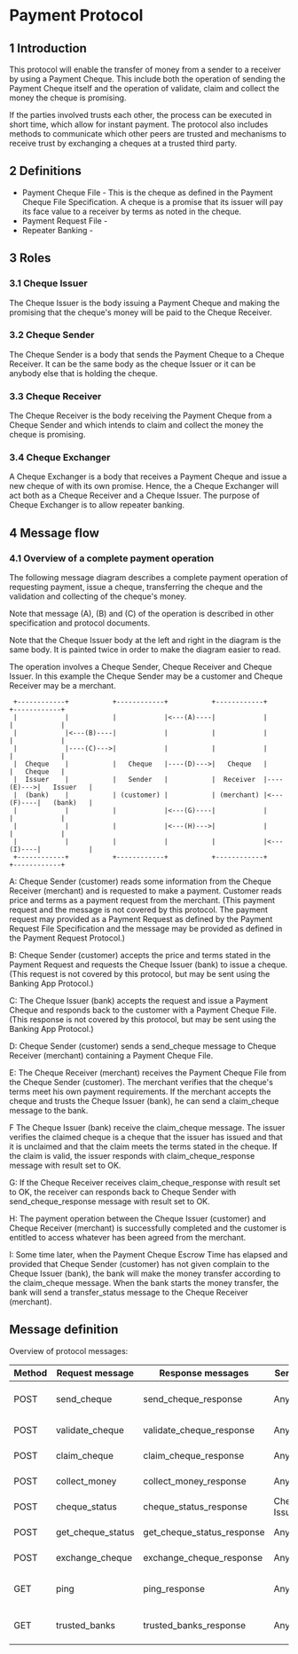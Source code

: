 # Payment Protocol

## 1 Introduction
This protocol will enable the transfer of money from a sender to a receiver by using a Payment Cheque. This include both the operation of sending the Payment Cheque itself and the operation of validate, claim and collect the money the cheque is promising.

If the parties involved trusts each other, the process can be executed in short time, which allow for instant payment. The protocol also includes methods to communicate which other peers are trusted and mechanisms to receive trust by exchanging a cheques at a trusted third party.

## 2 Definitions
- Payment Cheque File - This is the cheque as defined in the Payment Cheque File Specification. A cheque is a promise that its issuer will pay its face value to a receiver by terms as noted in the cheque.
- Payment Request File -
- Repeater Banking -

## 3 Roles
### 3.1 Cheque Issuer
The Cheque Issuer is the body issuing a Payment Cheque and making the promising that the cheque's money will be paid to the Cheque Receiver.

### 3.2 Cheque Sender
The Cheque Sender is a body that sends the Payment Cheque to a Cheque Receiver. It can be the same body as the cheque Issuer or it can be anybody else that is holding the cheque.

### 3.3 Cheque Receiver
The Cheque Receiver is the body receiving the Payment Cheque from a Cheque Sender and which intends to claim and collect the money the cheque is promising.

### 3.4 Cheque Exchanger
A Cheque Exchanger is a body that receives a Payment Cheque and issue a new cheque of with its own promise. Hence, the a Cheque Exchanger will act both as a Cheque Receiver and a Cheque Issuer. The purpose of Cheque Exchanger is to allow repeater banking.

## 4 Message flow

### 4.1 Overview of a complete payment operation
The following message diagram describes a complete payment operation of requesting payment, issue a cheque, transferring the cheque and the validation and collecting of the cheque's money.

Note that message (A), (B) and (C) of the operation is described in other specification and protocol documents.

Note that the Cheque Issuer body at the left and right in the diagram is the same body. It is painted twice in order to make the diagram easier to read.

The operation involves a Cheque Sender, Cheque Receiver and Cheque Issuer. In this example the Cheque Sender may be a customer and Cheque Receiver may be a merchant.

```
 +------------+           +------------+           +------------+           +------------+
 |            |           |            |<---(A)----|            |           |            |
 |            |<---(B)----|            |           |            |           |            |
 |            |----(C)--->|            |           |            |           |            |
 |  Cheque    |           |   Cheque   |----(D)--->|   Cheque   |           |   Cheque   |
 |  Issuer    |           |   Sender   |           |  Receiver  |----(E)--->|   Issuer   |
 |  (bank)    |           | (customer) |           | (merchant) |<---(F)----|   (bank)   |
 |            |           |            |<---(G)----|            |           |            |
 |            |           |            |<---(H)--->|            |           |            |
 |            |           |            |           |            |<---(I)----|            |
 +------------+           +------------+           +------------+           +------------+
```

A: Cheque Sender (customer) reads some information from the Cheque Receiver (merchant) and is requested to make a payment. Customer reads price and terms as a payment request from the merchant. (This payment request and the message is not covered by this protocol. The payment request may provided as a Payment Request as defined by the Payment Request File Specification and the message may be provided as defined in the Payment Request Protocol.)

B: Cheque Sender (customer) accepts the price and terms stated in the Payment Request and requests the Cheque Issuer (bank) to issue a cheque. (This request is not covered by this protocol, but may be sent using the Banking App Protocol.)

C: The Cheque Issuer (bank) accepts the request and issue a Payment Cheque and responds back to the customer with a Payment Cheque File. (This response is not covered by this protocol, but may be sent using the Banking App Protocol.)

D: Cheque Sender (customer) sends a send_cheque message to Cheque Receiver (merchant) containing a Payment Cheque File.

E: The Cheque Receiver (merchant) receives the Payment Cheque File from the Cheque Sender (customer). The merchant verifies that the cheque's terms meet his own payment requirements. If the merchant accepts the cheque and trusts the Cheque Issuer (bank), he can send a claim_cheque message to the bank.

F The Cheque Issuer (bank) receive the claim_cheque message. The issuer verifies the claimed cheque is a cheque that the issuer has issued and that it is unclaimed and that the claim meets the terms stated in the cheque. If the claim is valid, the issuer responds with claim_cheque_response message with result set to OK.

G: If the Cheque Receiver receives claim_cheque_response with result set to OK, the receiver can responds back to Cheque Sender with send_cheque_response message with result set to OK.

H: The payment operation between the Cheque Issuer (customer) and Cheque Receiver (merchant) is successfully completed and the customer is entitled to access whatever has been agreed from the merchant.

I: Some time later, when the Payment Cheque Escrow Time has elapsed and provided that Cheque Sender (customer) has not given complain to the Cheque Issuer (bank), the bank will make the money transfer according to the claim_cheque message. When the bank starts the money transfer, the bank will send a transfer_status message to the Cheque Receiver (merchant).

## Message definition
Overview of protocol messages:


| Method | Request message   | Response messages          | Sender        | Receiver
|--------|-------------------|----------------------------|---------------|----------
| POST   | send_cheque       | send_cheque_response       | Any           | Any with Money Address
| POST   | validate_cheque   | validate_cheque_response   | Any           | Cheque Issuer
| POST   | claim_cheque      | claim_cheque_response      | Any           | Cheque Issuer
| POST   | collect_money     | collect_money_response     | Any           | Cheque Issuer
| POST   | cheque_status     | cheque_status_response     | Cheque Issuer | Any
| POST   | get_cheque_status | get_cheque_status_response | Any           | Cheque Issuer
| POST   | exchange_cheque   | exchange_cheque_response   | Any           | Cheque Issuer
| GET    | ping              | ping_response              | Any           | Any with Money Address
| GET    | trusted_banks     | trusted_banks_response     | Any           | Any with Money Address


